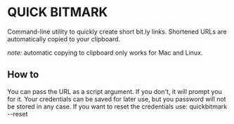 # QUICK BITMARK
Command-line utility to quickly create short bit.ly links. 
Shortened URLs are automatically copied to your clipboard.

*note:* automatic copying to clipboard only works for Mac and Linux.

## How to
You can pass the URL as a script argument. If you don't, it will prompt you for it.
Your credentials can be saved for later use, but you password will not be stored in any case.
If you want to reset the credentials use: quickbitmark --reset
